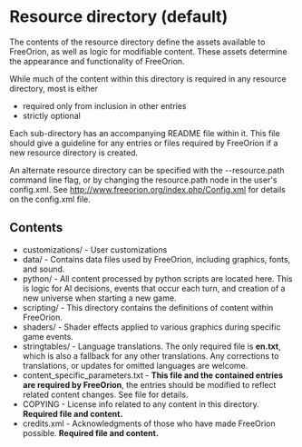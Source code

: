 # Resource directory (default)

The contents of the resource directory define the assets available to
FreeOrion, as well as logic for modifiable content.
These assets determine the appearance and functionality of FreeOrion.

While much of the content within this directory is required in any resource
directory, most is either
* required only from inclusion in other entries
* strictly optional

Each sub-directory has an accompanying README file within it.
This file should give a guideline for any entries or files required by
FreeOrion if a new resource directory is created.

An alternate resource directory can be specified with the
--resource.path command line flag, or by changing the resource.path node in the
user's config.xml.
See http://www.freeorion.org/index.php/Config.xml for details on the config.xml
file.

## Contents

* customizations/  -  User customizations
* data/  -  Contains data files used by FreeOrion, including graphics, fonts,
and sound.
* python/  -  All content processed by python scripts are located here.  This
is logic for AI decisions, events that occur each turn, and creation of a new
universe when starting a new game.
* scripting/  -  This directory contains the definitions of content within
FreeOrion.
* shaders/  -  Shader effects applied to various graphics during specific game
events.
* stringtables/  -  Language translations.  The only required file is
**en.txt**, which is also a fallback for any other translations.  Any
corrections to translations, or updates for omitted languages are welcome.
* content_specific_parameters.txt  -  **This file and the contained entries are
required by FreeOrion**, the entries should be modified to reflect related
content changes.  See file for details.
* COPYING  -  License info related to any content in this directory.
**Required file and content.**
* credits.xml  -  Acknowledgments of those who have made FreeOrion possible. 
**Required file and content.**

